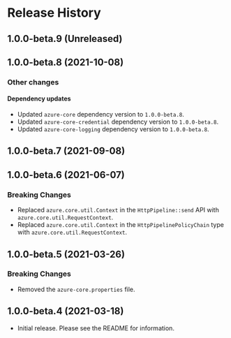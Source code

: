 # Release History

## 1.0.0-beta.9 (Unreleased)


## 1.0.0-beta.8 (2021-10-08)

### Other changes

#### Dependency updates
- Updated `azure-core` dependency version to `1.0.0-beta.8`.
- Updated `azure-core-credential` dependency version to `1.0.0-beta.8`.
- Updated `azure-core-logging` dependency version to `1.0.0-beta.8`.

## 1.0.0-beta.7 (2021-09-08)

## 1.0.0-beta.6 (2021-06-07)

### Breaking Changes

- Replaced `azure.core.util.Context` in the `HttpPipeline::send` API with `azure.core.util.RequestContext`.
- Replaced `azure.core.util.Context` in the `HttpPipelinePolicyChain` type with `azure.core.util.RequestContext`.

## 1.0.0-beta.5 (2021-03-26)

### Breaking Changes

- Removed the `azure-core.properties` file.

## 1.0.0-beta.4 (2021-03-18)

- Initial release. Please see the README for information.
